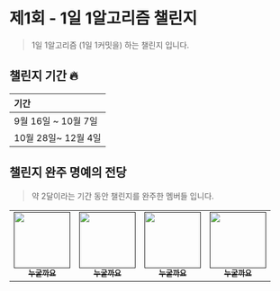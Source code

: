 # 제1회 - 1일 1알고리즘 챌린지

> 1일 1알고리즘 (1일 1커밋을) 하는 챌린지 입니다.

## 챌린지 기간 🔥

| <b> 기간 </b>                         |
| :------------------------------------ |
| 9월 16일 ~ 10월 7일  |
| 10월 28일~ 12월 4일  |

## 챌린지 완주 명예의 전당

> 약 2달이라는 기간 동안 챌린지를 완주한 멤버들 입니다.

<table>
   <tr>
        <td align="center"><a href=""><img src="https://cdn-icons-png.flaticon.com/512/2732/2732700.png" width="100px;" alt=""/><br /><sub><b>누굴까요</b></sub></a></td>
        <td align="center"><a href=""><img src="https://cdn-icons-png.flaticon.com/512/2732/2732700.png" width="100px;" alt=""/><br /><sub><b>누굴까요</b></sub></a></td>
        <td align="center"><a href=""><img src="https://cdn-icons-png.flaticon.com/512/2732/2732700.png" width="100px;" alt=""/><br /><sub><b>누굴까요</b></sub></a></td>
        <td align="center"><a href=""><img src="https://cdn-icons-png.flaticon.com/512/2732/2732700.png" width="100px;" alt=""/><br /><sub><b>누굴까요</b></sub></a></td>
   </tr>
</table>
